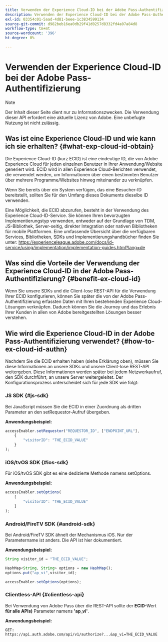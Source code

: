 ```yaml
---
title: Verwenden der Experience Cloud-ID bei der Adobe Pass-Authentifizierung
description: Verwenden der Experience Cloud-ID bei der Adobe Pass-Authentifizierung
exl-id: 03354c01-5aad-4d81-beee-1c3834599134
source-git-commit: d982beb16ea0db29f41d0257d8332fd4a07a84d8
workflow-type: tm+mt
source-wordcount: '396'
ht-degree: 0%

---
```


# Verwenden der Experience Cloud-ID bei der Adobe Pass-Authentifizierung

>[!NOTE]
>
>Der Inhalt dieser Seite dient nur zu Informationszwecken. Die Verwendung dieser API erfordert eine aktuelle Lizenz von Adobe. Eine unbefugte Nutzung ist nicht zulässig.

## Was ist eine Experience Cloud-ID und wie kann ich sie erhalten? {#what-exp-cloud-id-obtain}

Die Experience Cloud-ID (kurz ECID) ist eine eindeutige ID, die von Adobe Experience Cloud für jeden einzelnen Benutzer in Ihrer Anwendung/Website generiert wird. ECID wird in allen Experience Cloud-Berichten verwendet, die verwendet werden, um Informationen über einen bestimmten Benutzer über mehrere Programme/Websites hinweg miteinander zu verknüpfen.

Wenn Sie bereits über ein System verfügen, das eine Besucher-ID bereitstellt, sollten Sie für den Umfang dieses Dokuments dieselbe ID verwenden.

Eine Möglichkeit, die ECID abzurufen, besteht in der Verwendung des Experience Cloud-ID-Service. Sie können Ihren bevorzugten Implementierungstyp verwenden, entweder auf der Grundlage von TDM, JS-Bibliothek, Server-seitig, direkter Integration oder nativen Bibliotheken für mobile Plattformen. Eine umfassende Übersicht über die verfügbaren Services, Bibliotheken, SDKs und Implementierungshandbücher finden Sie unter: <https://experienceleague.adobe.com/docs/id-service/using/implementation/implementation-guides.html?lang=de>

## Was sind die Vorteile der Verwendung der Experience Cloud-ID in der Adobe Pass-Authentifizierung? {#benefit-ex-cloud-id}

Wenn Sie unsere SDKs und die Client-lose REST-API für die Verwendung Ihrer ECID konfigurieren, können Sie später die von der Adobe Pass-Authentifizierung erfassten Daten mit Ihren bestehenden Experience Cloud-Lösungen verknüpfen. Dadurch können Sie die Journey und das Erlebnis Ihrer Kunden in allen von Adobe bereitgestellten Lösungen besser verstehen.

## Wie wird die Experience Cloud-ID in der Adobe Pass-Authentifizierung verwendet? {#how-to-ex-cloud-id-authn}

Nachdem Sie die ECID erhalten haben (siehe Erklärung oben), müssen Sie diese Informationen an unsere SDKs und unsere Client-lose REST-API weitergeben. Diese Informationen werden später bei jedem Netzwerkaufruf, den SDK durchführt, an unsere Server weitergeleitet. Der Konfigurationsprozess unterscheidet sich für jede SDK wie folgt:

### JS SDK {#js-sdk}

Bei JavaScript müssen Sie die ECID in einer Zuordnung als dritten Parameter an den setRequestor-Aufruf übergeben.

**Anwendungsbeispiel:**

```JavaScript
accessEnabler.setRequestor("REQUESTOR_ID", ["ENDPOINT_URL"],
    {
        "visitorID": "THE_ECID_VALUE"
    }
);
```

### iOS/tvOS SDK {#ios-sdk}

Für iOS/tvOS SDK gibt es eine dedizierte Methode namens setOptions.

**Anwendungsbeispiel:**

```JavaScript
accessEnabler.setOptions(
    [
        "visitorID": "THE_ECID_VALUE"
    ]
);
```

### Android/FireTV SDK {#android-sdk}

Bei Android/FireTV SDK ähnelt der Mechanismus iOS. Nur der Parametername ist anders. Die API ist hier dokumentiert.

**Anwendungsbeispiel:**

```JavaScript
String visitor_id = "THE_ECID_VALUE";

HashMap<String, String> options = new HashMap();
options.put("ap_vi",visitor_id);

accessEnabler.setOptions(options);
```

### Clientless-API {#clientless-api}

Bei Verwendung von Adobe Pass über die REST-API sollte der **ECID**-Wert **für alle APIs)** Parameter namens **&#39;ap_vi&#39;**.

**Anwendungsbeispiel:**

`GET: https://api.auth.adobe.com/api/v1/authorize?...&ap_vi=THE_ECID_VALUE`
